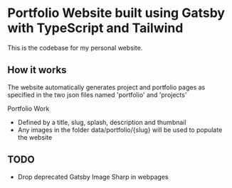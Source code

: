 # Portfolio Website built using Gatsby with TypeScript and Tailwind

This is the codebase for my personal website.


## How it works
The website automatically generates project and portfolio pages as specified in the two json files named 'portfolio' and 'projects'

Portfolio Work

* Defined by a title, slug, splash, description and thumbnail
* Any images in the folder data/portfolio/{slug} will be used to populate the website


## TODO

* Drop deprecated Gatsby Image Sharp in webpages
